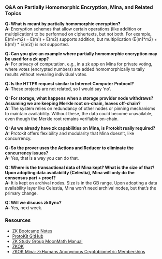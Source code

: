### Q&A on Partially Homomorphic Encryption, Mina, and Related Topics

**Q: What is meant by partially homomorphic encryption?**  
**A:** Encryption schemes that allow certain operations (like addition or multiplication) to be performed on ciphertexts, but not both. For example, E(m1+m2) = E(m1) + E(m2) supports addition, but multiplication (E(m1*m2) ≠ E(m1) * E(m2)) is not supported.

**Q: Can you give an example where partially homomorphic encryption may be used for a zk app?**  
**A:** For privacy of computation, e.g., in a zk app on Mina for private voting, where votes (encrypted numbers) are added homomorphically to tally results without revealing individual votes.

**Q: Is the HTTPS request similar to Internet Computer Protocol?**  
**A:** These projects are not related, so I would say 'no'.

**Q: For storage, what happens when a storage provider node withdraws? Assuming we are keeping Merkle root on-chain, leaves off-chain?**  
**A:** The system relies on redundancy of other nodes or pinning mechanisms to maintain availability. Without these, the data could become unavailable, even though the Merkle root remains verifiable on-chain.

**Q: As we already have zk capabilities on Mina, is Protokit really required?**  
**A:** Protokit offers flexibility and modularity that Mina doesn’t, like concurrency.

**Q: So the prover uses the Actions and Reducer to eliminate the concurrency issues?**  
**A:** Yes, that is a way you can do that.

**Q: Where is the transactional data of Mina kept? What is the size of that? Upon adopting data availability (Celestia), Mina will only do the consensus part + proof?**  
**A:** It is kept on archival nodes. Size is in the GB range. Upon adopting a data availability layer like Celestia, Mina won’t need archival nodes, but that’s the primary change.

**Q: Will we discuss zkSync?**  
**A:** Yes, next week.

### Resources
- [ZK Bootcamp Notes](https://zk.bootcampnotes.xyz/#/)
- [ProtoKit GitHub](https://github.com/proto-kit)
- [ZK Study Group MoonMath Manual](https://zkhack.dev/zk-study-group-moonmath-manual)
- [ZKOK](https://zkok.io)
- [ZKOK Mina: zkHumans Anonymous Cryptobiometric Memberships](https://zkok.io/mina/zkhumans-anonymous-cryptobiometric-memberships)